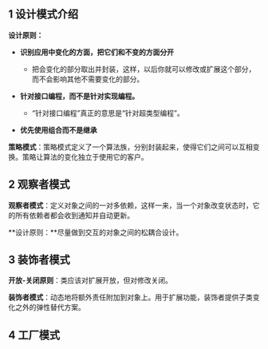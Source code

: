 ## 1 设计模式介绍

**设计原则：**

- **识别应用中变化的方面，把它们和不变的方面分开**
  - 把会变化的部分取出并封装，这样，以后你就可以修改或扩展这个部分，而不会影响其他不需要变化的部分。


- **针对接口编程，而不是针对实现编程。**
  - “针对接口编程”真正的意思是“针对超类型编程”。

- **优先使用组合而不是继承**

**策略模式**：策略模式定义了一个算法族，分别封装起来，使得它们之间可以互相变换。策略让算法的变化独立于使用它的客户。

## 2 观察者模式

**观察者模式**：定义对象之间的一对多依赖，这样一来，当一个对象改变状态时，它的所有依赖者都会收到通知并自动更新。

**设计原则：**尽量做到交互的对象之间的松耦合设计。

## 3 装饰者模式

**开放-关闭原则**：类应该对扩展开放，但对修改关闭。

**装饰者模式**：动态地将额外责任附加到对象上。用于扩展功能，装饰者提供子类变化之外的弹性替代方案。

## 4 工厂模式

